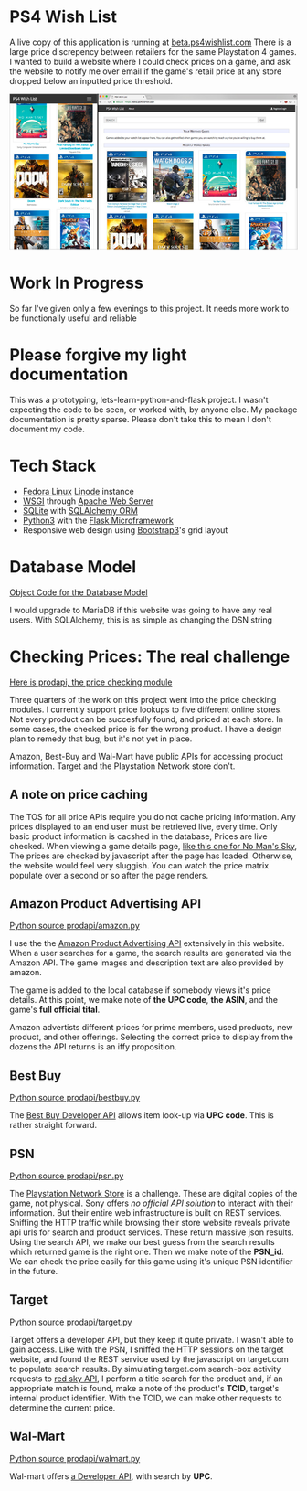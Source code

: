 # PS4 Wish List
A live copy of this application is running at [beta.ps4wishlist.com](https://beta.ps4wishlist.com)
There is a large price discrepency between retailers for the same Playstation 4 games.  I wanted
to build a website where I could check prices on a game, and ask the website to notify me over
email if the game's retail price at any store dropped below an inputted price threshold.

![Screen Shot](example.jpg)

# Work In Progress
So far I've given only a few evenings to this project.  It needs more work to be functionally
useful and reliable

# Please forgive my light documentation
This was a prototyping, lets-learn-python-and-flask project.  I wasn't expecting the code to be seen, or
worked with, by anyone else.  My package documentation is pretty sparse.  Please don't take
this to mean I don't document my code.

# Tech Stack
* [Fedora Linux](https://fedoraproject.org) [Linode](https://linode.com) instance
* [WSGI](https://en.wikipedia.org/wiki/Web_Server_Gateway_Interface) through [Apache Web Server](https://apache.org)
* [SQLite](https://www.sqlite.org) with [SQLAlchemy ORM](https://www.sqlalchemy.org)
* [Python3](https://python.org) with the [Flask Microframework](http://flask.pocoo.org)
* Responsive web design using [Bootstrap3](http://getbootstrap.com)'s grid layout

# Database Model
[Object Code for the Database Model](/project/server/models.py)

I would upgrade to MariaDB if this website was going to have any real users.  With
SQLAlchemy, this is as simple as changing the DSN string

# Checking Prices: The real challenge
[Here is prodapi, the price checking module](project/prodapi)

Three quarters of the work on this project went into the price checking modules.
I currently support price lookups to
five different online stores.  Not every product can be succesfully found, and
priced at each store.  In some cases, the checked price is for the wrong product.
I have a design plan to remedy that bug, but it's not yet in place.

Amazon, Best-Buy and Wal-Mart have public APIs for accessing product information.
Target and the Playstation Network store don't. 

## A note on price caching
The TOS for all price APIs require you do not cache pricing information.  Any
prices displayed to an end user must be retrieved live, every time.   Only
basic product information is cacshed in the database,  Prices are live checked.
When viewing a game details page, [like this one for No Man's Sky](https://beta.ps4wishlist.com/game/9),
The prices are checked by javascript after the page has loaded.  Otherwise, the
website would feel very sluggish.  You can watch the price matrix populate over
a second or so after the page renders.

## Amazon Product Advertising API
[Python source prodapi/amazon.py](project/prodapi/amazon.py)

I use the the [Amazon Product Advertising API](http://docs.aws.amazon.com/AWSECommerceService/latest/DG/ItemSearch.html)
extensively in this website.  When a user searches for a game, the search results
are generated via the Amazon API.  The game images and description text are also
provided by amazon.

The game is added to the local database if somebody views it's price details.
At this point, we make note of **the UPC code**, **the ASIN**, and the game's
**full official tital**.

Amazon advertists different prices for prime members, used products, new product,
and other offerings.  Selecting the correct price to display from the dozens the
API returns is an iffy proposition.

## Best Buy
[Python source prodapi/bestbuy.py](project/prodapi/bestbuy.py)

The [Best Buy Developer API](https://developer.bestbuy.com) allows item look-up via **UPC code**.
This is rather straight forward. 

## PSN
[Python source prodapi/psn.py](project/prodapi/psn.py)

The [Playstation Network Store](https://store.playstation.com) is a challenge.  These
are digital copies of the game, not physical.  Sony offers _no official API solution_ to
interact with their information.  But their entire web infrastructure is built on REST
services.  Sniffing the HTTP traffic while browsing their store website reveals
private api urls for search and product services.  These return massive json results.
Using the search API, we make our best guess from the search results which returned
game is the right one.  Then we make note of the **PSN_id**.  We can check the price
easily for this game using it's unique PSN identifier in the future.

## Target
[Python source prodapi/target.py](project/prodapi/target.py)

Target offers a developer API, but they keep it quite private.  I wasn't able to gain
access.  Like with the PSN, I sniffed the HTTP sessions on the target website, and found
the REST service used by the javascript on target.com to populate search results.
By simulating target.com search-box activity requests to [red sky API](https://redsky.target.com),
I perform a title search for the product and, if an appropriate match is found, make a
note of the product's **TCID**, target's internal product identifier.  With the TCID,
we can make other requests to determine the current price.

## Wal-Mart
[Python source prodapi/walmart.py](project/prodapi/walmart.py)

Wal-mart offers [a Developer API](https://developer.bestbuy.com), with search by **UPC**.
